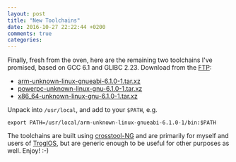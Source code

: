 ```yaml
---
layout: post
title: "New Toolchains"
date: 2016-10-27 22:22:44 +0200
comments: true
categories:
---
```


Finally, fresh from the oven, here are the remaining two toolchains I've
promised, based on GCC 6.1 and GLIBC 2.23.  Download from the [FTP][0]:

- [arm-unknown-linux-gnueabi-6.1.0-1.tar.xz][0]
- [powerpc-unknown-linux-gnu-6.1.0-1.tar.xz][0]
- [x86_64-unknown-linux-gnu-6.1.0-1.tar.xz][0]

Unpack into `/usr/local`, and add to your `$PATH`, e.g.

    export PATH=/usr/local/arm-unknown-linux-gnueabi-6.1.0-1/bin:$PATH

The toolchains are built using [crosstool-NG][1] and are primarily for
myself and users of [TroglOS][2], but are generic enough to be useful
for other purposes as well.  Enjoy! :-)

[0]: http://ftp.troglobit.com/pub/Toolchains
[1]: https://github.com/crosstool-ng/crosstool-ng
[2]: https://github.com/troglobit/troglos

<!--
  -- Local Variables:
  -- mode: markdown
  -- End:
  -->
